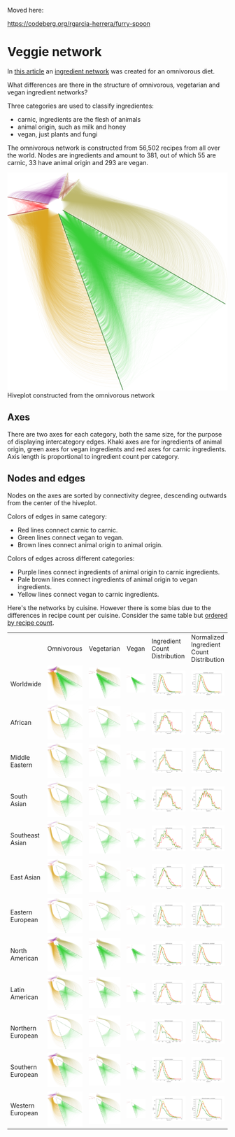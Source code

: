 Moved here:

<https://codeberg.org/rgarcia-herrera/furry-spoon>

# Veggie network


In [this article](http://www.nature.com/articles/doi:10.1038%2Fsrep00196)
an [ingredient network](https://github.com/rgarcia-herrera/furry-spoon/blob/master/data/get_data.sh) was
created for an omnivorous diet.

What differences are there in the structure of omnivorous, vegetarian
and vegan ingredient networks?

Three categories are used to classify ingredientes:
 - carnic, ingredients are the flesh of animals
 - animal origin, such as milk and honey
 - vegan, just plants and fungi

The omnivorous network is constructed from 56,502 recipes from all
over the world. Nodes are ingredients and amount to 381, out of which
55 are carnic, 33 have animal origin and 293 are vegan.

<img src="https://raw.githubusercontent.com/rgarcia-herrera/furry-spoon/master/plots/omni_all.png" width="600px">
Hiveplot constructed from the omnivorous network

## Axes

There are two axes for each category, both the same size, for the
purpose of displaying intercategory edges. Khaki axes are for
ingredients of animal origin, green axes for vegan ingredients and red
axes for carnic ingredients. Axis length is proportional to ingredient
count per category.

## Nodes and edges

Nodes on the axes are sorted by connectivity degree, descending
outwards from the center of the hiveplot.

Colors of edges in same category:
 - Red lines connect carnic to carnic.
 - Green lines connect vegan to vegan.
 - Brown lines connect animal origin to animal origin. 
 
Colors of edges across different categories:
 - Purple lines connect ingredients of animal origin to carnic
   ingredients. 
 - Pale brown lines connect ingredients of animal origin to vegan
   ingredients.
 - Yellow lines connect vegan to carnic ingredients.


Here's the networks by cuisine.  However there is some bias due to the
differences in recipe count per cuisine. Consider the same table but
[ordered by recipe count](recipe_count_table.md).


<table>
<tr><td>&nbsp;</td>
	<td>Omnivorous</td>
	<td>Vegetarian</td>
	<td>Vegan</td>
	<td>Ingredient Count Distribution</td>
	<td>Normalized Ingredient Count Distribution</td>
</tr>

<tr>
<td>Worldwide</td>
<td><img src="https://raw.githubusercontent.com/rgarcia-herrera/furry-spoon/master/plots/omni_all.png" width="100%"</td>
<td><img src="https://raw.githubusercontent.com/rgarcia-herrera/furry-spoon/master/plots/vegetarian_all.png" width="100%"</td>
<td><img src="https://raw.githubusercontent.com/rgarcia-herrera/furry-spoon/master/plots/vegan_all.png" width="100%"</td>
<td><img src="https://raw.githubusercontent.com/rgarcia-herrera/furry-spoon/master/plots/ingredient_count_dist_WorldWide.png" width="100%"</td>
<td><img src="https://raw.githubusercontent.com/rgarcia-herrera/furry-spoon/master/plots/ingredient_count_dist_norm_WorldWide.png" width="100%"</td>
</tr>


<tr>
<td>African</td>
<td><img src="https://raw.githubusercontent.com/rgarcia-herrera/furry-spoon/master/plots/omni_African.png" width="100%"</td>
<td><img src="https://raw.githubusercontent.com/rgarcia-herrera/furry-spoon/master/plots/vegetarian_African.png" width="100%"</td>
<td><img src="https://raw.githubusercontent.com/rgarcia-herrera/furry-spoon/master/plots/vegan_African.png" width="100%"</td>
<td><img src="https://raw.githubusercontent.com/rgarcia-herrera/furry-spoon/master/plots/ingredient_count_dist_African.png" width="100%"</td>
<td><img src="https://raw.githubusercontent.com/rgarcia-herrera/furry-spoon/master/plots/ingredient_count_dist_norm_African.png" width="100%"</td>
</tr>

<tr>
<td>Middle Eastern</td>
<td><img src="https://raw.githubusercontent.com/rgarcia-herrera/furry-spoon/master/plots/omni_MiddleEastern.png" width="100%"</td>
<td><img src="https://raw.githubusercontent.com/rgarcia-herrera/furry-spoon/master/plots/vegetarian_MiddleEastern.png" width="100%"</td>
<td><img src="https://raw.githubusercontent.com/rgarcia-herrera/furry-spoon/master/plots/vegan_MiddleEastern.png" width="100%"</td>
<td><img src="https://raw.githubusercontent.com/rgarcia-herrera/furry-spoon/master/plots/ingredient_count_dist_MiddleEastern.png" width="100%"</td>
<td><img src="https://raw.githubusercontent.com/rgarcia-herrera/furry-spoon/master/plots/ingredient_count_dist_norm_MiddleEastern.png" width="100%"</td>
</tr>

<tr>
<td>South Asian</td>
<td><img src="https://raw.githubusercontent.com/rgarcia-herrera/furry-spoon/master/plots/omni_SouthAsian.png" width="100%"</td>
<td><img src="https://raw.githubusercontent.com/rgarcia-herrera/furry-spoon/master/plots/vegetarian_SouthAsian.png  " width="100%"</td>
<td><img src="https://raw.githubusercontent.com/rgarcia-herrera/furry-spoon/master/plots/vegan_SouthAsian.png" width="100%"</td>
<td><img src="https://raw.githubusercontent.com/rgarcia-herrera/furry-spoon/master/plots/ingredient_count_dist_SouthAsian.png" width="100%"</td>
<td><img src="https://raw.githubusercontent.com/rgarcia-herrera/furry-spoon/master/plots/ingredient_count_dist_norm_SouthAsian.png" width="100%"</td>
</tr>

<tr>
<td>Southeast Asian</td>
<td><img src="https://raw.githubusercontent.com/rgarcia-herrera/furry-spoon/master/plots/omni_SoutheastAsian.png" width="100%"</td>
<td><img src="https://raw.githubusercontent.com/rgarcia-herrera/furry-spoon/master/plots/vegetarian_SoutheastAsian.png  " width="100%"</td>
<td><img src="https://raw.githubusercontent.com/rgarcia-herrera/furry-spoon/master/plots/vegan_SoutheastAsian.png" width="100%"</td>
<td><img src="https://raw.githubusercontent.com/rgarcia-herrera/furry-spoon/master/plots/ingredient_count_dist_SoutheastAsian.png" width="100%"</td>
<td><img src="https://raw.githubusercontent.com/rgarcia-herrera/furry-spoon/master/plots/ingredient_count_dist_norm_SoutheastAsian.png" width="100%"</td>
</tr>

<tr>
<td>East Asian</td>
<td><img src="https://raw.githubusercontent.com/rgarcia-herrera/furry-spoon/master/plots/omni_EastAsian.png" width="100%"</td>
<td><img src="https://raw.githubusercontent.com/rgarcia-herrera/furry-spoon/master/plots/vegetarian_EastAsian.png" width="100%"</td>
<td><img src="https://raw.githubusercontent.com/rgarcia-herrera/furry-spoon/master/plots/vegan_EastAsian.png" width="100%"</td>
<td><img src="https://raw.githubusercontent.com/rgarcia-herrera/furry-spoon/master/plots/ingredient_count_dist_EastAsian.png" width="100%"</td>
<td><img src="https://raw.githubusercontent.com/rgarcia-herrera/furry-spoon/master/plots/ingredient_count_dist_norm_EastAsian.png" width="100%"</td>
</tr>

<tr>
<td>Eastern European</td>
<td><img src="https://raw.githubusercontent.com/rgarcia-herrera/furry-spoon/master/plots/omni_EasternEuropean.png" width="100%"</td>
<td><img src="https://raw.githubusercontent.com/rgarcia-herrera/furry-spoon/master/plots/vegetarian_EasternEuropean.png" width="100%"</td>
<td><img src="https://raw.githubusercontent.com/rgarcia-herrera/furry-spoon/master/plots/vegan_EasternEuropean.png" width="100%"</td>
<td><img src="https://raw.githubusercontent.com/rgarcia-herrera/furry-spoon/master/plots/ingredient_count_dist_EasternEuropean.png" width="100%"</td>
<td><img src="https://raw.githubusercontent.com/rgarcia-herrera/furry-spoon/master/plots/ingredient_count_dist_norm_EasternEuropean.png" width="100%"</td>
</tr>

<tr>
<td>North American</td>
<td><img src="https://raw.githubusercontent.com/rgarcia-herrera/furry-spoon/master/plots/omni_NorthAmerican.png" width="100%"</td>
<td><img src="https://raw.githubusercontent.com/rgarcia-herrera/furry-spoon/master/plots/vegetarian_NorthAmerican.png" width="100%"</td>
<td><img src="https://raw.githubusercontent.com/rgarcia-herrera/furry-spoon/master/plots/vegan_NorthAmerican.png" width="100%"</td>
<td><img src="https://raw.githubusercontent.com/rgarcia-herrera/furry-spoon/master/plots/ingredient_count_dist_NorthAmerican.png" width="100%"</td>
<td><img src="https://raw.githubusercontent.com/rgarcia-herrera/furry-spoon/master/plots/ingredient_count_dist_norm_NorthAmerican.png" width="100%"</td>
</tr>

<tr>
<td>Latin American</td>
<td><img src="https://raw.githubusercontent.com/rgarcia-herrera/furry-spoon/master/plots/omni_LatinAmerican.png" width="100%"</td>
<td><img src="https://raw.githubusercontent.com/rgarcia-herrera/furry-spoon/master/plots/vegetarian_LatinAmerican.png" width="100%"</td>
<td><img src="https://raw.githubusercontent.com/rgarcia-herrera/furry-spoon/master/plots/vegan_LatinAmerican.png" width="100%"</td>
<td><img src="https://raw.githubusercontent.com/rgarcia-herrera/furry-spoon/master/plots/ingredient_count_dist_LatinAmerican.png" width="100%"</td>
<td><img src="https://raw.githubusercontent.com/rgarcia-herrera/furry-spoon/master/plots/ingredient_count_dist_norm_LatinAmerican.png" width="100%"</td>
</tr>



<tr>
<td>Northern European</td>
<td><img src="https://raw.githubusercontent.com/rgarcia-herrera/furry-spoon/master/plots/omni_NorthernEuropean.png" width="100%"</td>
<td><img src="https://raw.githubusercontent.com/rgarcia-herrera/furry-spoon/master/plots/vegetarian_NorthernEuropean.png  " width="100%"</td>
<td><img src="https://raw.githubusercontent.com/rgarcia-herrera/furry-spoon/master/plots/vegan_NorthernEuropean.png" width="100%"</td>
<td><img src="https://raw.githubusercontent.com/rgarcia-herrera/furry-spoon/master/plots/ingredient_count_dist_NorthernEuropean.png" width="100%"</td>
<td><img src="https://raw.githubusercontent.com/rgarcia-herrera/furry-spoon/master/plots/ingredient_count_dist_norm_NorthernEuropean.png" width="100%"</td>
</tr>


<tr>
<td>Southern European</td>
<td><img src="https://raw.githubusercontent.com/rgarcia-herrera/furry-spoon/master/plots/omni_SouthernEuropean.png" width="100%"</td>
<td><img src="https://raw.githubusercontent.com/rgarcia-herrera/furry-spoon/master/plots/vegetarian_SouthernEuropean.png  " width="100%"</td>
<td><img src="https://raw.githubusercontent.com/rgarcia-herrera/furry-spoon/master/plots/vegan_SouthernEuropean.png" width="100%"</td>
<td><img src="https://raw.githubusercontent.com/rgarcia-herrera/furry-spoon/master/plots/ingredient_count_dist_SouthernEuropean.png" width="100%"</td>
<td><img src="https://raw.githubusercontent.com/rgarcia-herrera/furry-spoon/master/plots/ingredient_count_dist_norm_SouthernEuropean.png" width="100%"</td>
</tr>

<tr>
<td>Western European</td>
<td><img src="https://raw.githubusercontent.com/rgarcia-herrera/furry-spoon/master/plots/omni_WesternEuropean.png" width="100%"</td>
<td><img src="https://raw.githubusercontent.com/rgarcia-herrera/furry-spoon/master/plots/vegetarian_WesternEuropean.png" width="100%"</td>
<td><img src="https://raw.githubusercontent.com/rgarcia-herrera/furry-spoon/master/plots/vegan_WesternEuropean.png" width="100%"</td>
<td><img src="https://raw.githubusercontent.com/rgarcia-herrera/furry-spoon/master/plots/ingredient_count_dist_WesternEuropean.png" width="100%"</td>
<td><img src="https://raw.githubusercontent.com/rgarcia-herrera/furry-spoon/master/plots/ingredient_count_dist_norm_WesternEuropean.png" width="100%"</td>
</tr>
</table>

